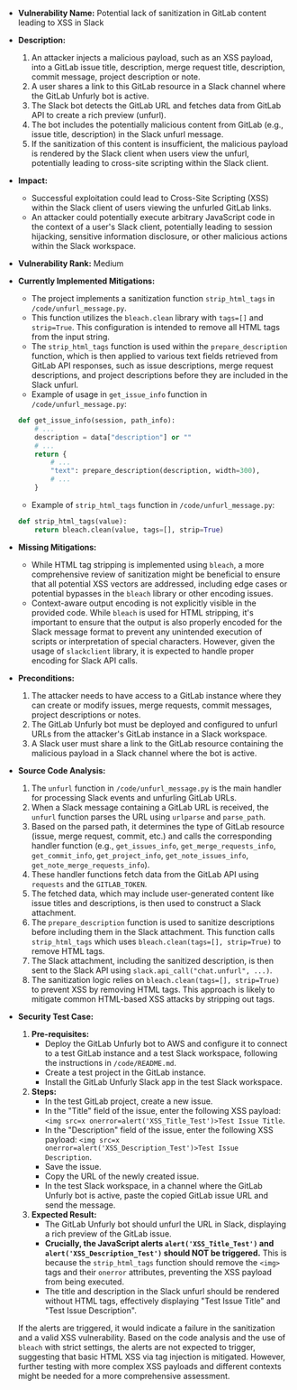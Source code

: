 - **Vulnerability Name:** Potential lack of sanitization in GitLab content leading to XSS in Slack

- **Description:**
    1. An attacker injects a malicious payload, such as an XSS payload, into a GitLab issue title, description, merge request title, description, commit message, project description or note.
    2. A user shares a link to this GitLab resource in a Slack channel where the GitLab Unfurly bot is active.
    3. The Slack bot detects the GitLab URL and fetches data from GitLab API to create a rich preview (unfurl).
    4. The bot includes the potentially malicious content from GitLab (e.g., issue title, description) in the Slack unfurl message.
    5. If the sanitization of this content is insufficient, the malicious payload is rendered by the Slack client when users view the unfurl, potentially leading to cross-site scripting within the Slack client.

- **Impact:**
    - Successful exploitation could lead to Cross-Site Scripting (XSS) within the Slack client of users viewing the unfurled GitLab links.
    - An attacker could potentially execute arbitrary JavaScript code in the context of a user's Slack client, potentially leading to session hijacking, sensitive information disclosure, or other malicious actions within the Slack workspace.

- **Vulnerability Rank:** Medium

- **Currently Implemented Mitigations:**
    - The project implements a sanitization function `strip_html_tags` in `/code/unfurl_message.py`.
    - This function utilizes the `bleach.clean` library with `tags=[]` and `strip=True`. This configuration is intended to remove all HTML tags from the input string.
    - The `strip_html_tags` function is used within the `prepare_description` function, which is then applied to various text fields retrieved from GitLab API responses, such as issue descriptions, merge request descriptions, and project descriptions before they are included in the Slack unfurl.
    - Example of usage in `get_issue_info` function in `/code/unfurl_message.py`:
    ```python
    def get_issue_info(session, path_info):
        # ...
        description = data["description"] or ""
        # ...
        return {
            # ...
            "text": prepare_description(description, width=300),
            # ...
        }
    ```
    - Example of `strip_html_tags` function in `/code/unfurl_message.py`:
    ```python
    def strip_html_tags(value):
        return bleach.clean(value, tags=[], strip=True)
    ```

- **Missing Mitigations:**
    - While HTML tag stripping is implemented using `bleach`, a more comprehensive review of sanitization might be beneficial to ensure that all potential XSS vectors are addressed, including edge cases or potential bypasses in the `bleach` library or other encoding issues.
    - Context-aware output encoding is not explicitly visible in the provided code. While `bleach` is used for HTML stripping, it's important to ensure that the output is also properly encoded for the Slack message format to prevent any unintended execution of scripts or interpretation of special characters. However, given the usage of `slackclient` library, it is expected to handle proper encoding for Slack API calls.

- **Preconditions:**
    1. The attacker needs to have access to a GitLab instance where they can create or modify issues, merge requests, commit messages, project descriptions or notes.
    2. The GitLab Unfurly bot must be deployed and configured to unfurl URLs from the attacker's GitLab instance in a Slack workspace.
    3. A Slack user must share a link to the GitLab resource containing the malicious payload in a Slack channel where the bot is active.

- **Source Code Analysis:**
    1. The `unfurl` function in `/code/unfurl_message.py` is the main handler for processing Slack events and unfurling GitLab URLs.
    2. When a Slack message containing a GitLab URL is received, the `unfurl` function parses the URL using `urlparse` and `parse_path`.
    3. Based on the parsed path, it determines the type of GitLab resource (issue, merge request, commit, etc.) and calls the corresponding handler function (e.g., `get_issues_info`, `get_merge_requests_info`, `get_commit_info`, `get_project_info`, `get_note_issues_info`, `get_note_merge_requests_info`).
    4. These handler functions fetch data from the GitLab API using `requests` and the `GITLAB_TOKEN`.
    5. The fetched data, which may include user-generated content like issue titles and descriptions, is then used to construct a Slack attachment.
    6. The `prepare_description` function is used to sanitize descriptions before including them in the Slack attachment. This function calls `strip_html_tags` which uses `bleach.clean(tags=[], strip=True)` to remove HTML tags.
    7. The Slack attachment, including the sanitized description, is then sent to the Slack API using `slack.api_call("chat.unfurl", ...)`.
    8. The sanitization logic relies on `bleach.clean(tags=[], strip=True)` to prevent XSS by removing HTML tags. This approach is likely to mitigate common HTML-based XSS attacks by stripping out tags.

- **Security Test Case:**
    1. **Pre-requisites:**
        - Deploy the GitLab Unfurly bot to AWS and configure it to connect to a test GitLab instance and a test Slack workspace, following the instructions in `/code/README.md`.
        - Create a test project in the GitLab instance.
        - Install the GitLab Unfurly Slack app in the test Slack workspace.
    2. **Steps:**
        - In the test GitLab project, create a new issue.
        - In the "Title" field of the issue, enter the following XSS payload: `<img src=x onerror=alert('XSS_Title_Test')>Test Issue Title`.
        - In the "Description" field of the issue, enter the following XSS payload: `<img src=x onerror=alert('XSS_Description_Test')>Test Issue Description`.
        - Save the issue.
        - Copy the URL of the newly created issue.
        - In the test Slack workspace, in a channel where the GitLab Unfurly bot is active, paste the copied GitLab issue URL and send the message.
    3. **Expected Result:**
        - The GitLab Unfurly bot should unfurl the URL in Slack, displaying a rich preview of the GitLab issue.
        - **Crucially, the JavaScript alerts `alert('XSS_Title_Test')` and `alert('XSS_Description_Test')` should NOT be triggered.** This is because the `strip_html_tags` function should remove the `<img>` tags and their `onerror` attributes, preventing the XSS payload from being executed.
        - The title and description in the Slack unfurl should be rendered without HTML tags, effectively displaying "Test Issue Title" and "Test Issue Description".

    If the alerts are triggered, it would indicate a failure in the sanitization and a valid XSS vulnerability. Based on the code analysis and the use of `bleach` with strict settings, the alerts are not expected to trigger, suggesting that basic HTML XSS via tag injection is mitigated. However, further testing with more complex XSS payloads and different contexts might be needed for a more comprehensive assessment.